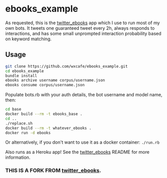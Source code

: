 # ebooks_example

As requested, this is the [twitter_ebooks](https://github.com/mispy/twitter_ebooks) app which I use to run most of my own bots. It tweets one guaranteed tweet every 2h, always responds to interactions, and has some small unprompted interaction probability based on keyword matching.

## Usage

```bash
git clone https://github.com/wxcafe/ebooks_example.git
cd ebooks_example
bundle install
ebooks archive username corpus/username.json
ebooks consume corpus/username.json
```

Populate bots.rb with your auth details, the bot username and model name, then:

```bash
cd base
docker build --rm -t ebooks_base .
cd ..
./replace.sh
docker build --rm -t whatever_ebooks .
docker run -d ebooks
```

Or alternatively, if you don't want to use it as a docker container:
`./run.rb`

Also runs as a Heroku app! See the [twitter_ebooks](https://github.com/mispy/twitter_ebooks) README for more information.

### THIS IS A FORK FROM [twitter_ebooks](https://github.com/mispy/twitter_ebooks). 
